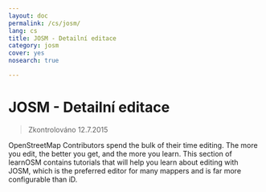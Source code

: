 ```yaml
---
layout: doc
permalink: /cs/josm/
lang: cs
title: JOSM - Detailní editace
category: josm
cover: yes
nosearch: true

---
```


JOSM - Detailní editace
================

> Zkontrolováno 12.7.2015

OpenStreetMap Contributors spend the bulk of their time editing. The more you edit, the better you get, and the more you learn. This section of learnOSM contains tutorials that will help you learn about editing with JOSM, which is the preferred editor for many mappers and is far more configurable than iD.